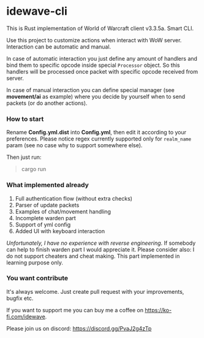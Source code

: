 # idewave-cli
This is Rust implementation of World of Warcraft client v3.3.5a. Smart CLI.

Use this project to customize actions when interact with WoW server. Interaction can be automatic and manual. 

In case of automatic interaction you just define any amount of handlers and bind them to specific opcode inside special `Processor` object. So this handlers will be processed once packet with specific opcode received from server.

In case of manual interaction you can define special manager (see **movement/ai** as example) where you decide by yourself when to send packets (or do another actions).

### How to start
Rename **Config.yml.dist** into **Config.yml**, then edit it according to your preferences.
Please notice regex currently supported only for `realm_name` param (see no case why to support somewhere else).

Then just run:

> cargo run

### What implemented already
1. Full authentication flow (without extra checks)
2. Parser of update packets
3. Examples of chat/movement handling
4. Incomplete warden part
5. Support of yml config
6. Added UI with keyboard interaction

*Unfortunately, I have no experience with reverse engineering*. 
If somebody can help to finish warden part I would appreciate it.
Please consider also: I do not support cheaters and cheat making. 
This part implemented in learning purpose only.

### You want contribute
It's always welcome. Just create pull request with your improvements, bugfix etc.

If you want to support me you can buy me a coffee on https://ko-fi.com/idewave.

Please join us on discord: https://discord.gg/PvaJ2g4zTp
